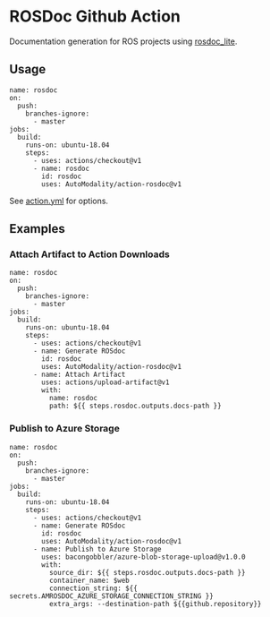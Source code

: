 # ROSDoc Github Action
Documentation generation for ROS projects using [rosdoc_lite](http://wiki.ros.org/rosdoc_lite).



## Usage

```
name: rosdoc
on:
  push:
    branches-ignore:
      - master
jobs:
  build:
    runs-on: ubuntu-18.04
    steps:
      - uses: actions/checkout@v1
      - name: rosdoc
        id: rosdoc
        uses: AutoModality/action-rosdoc@v1
```

See [action.yml](action.yml) for options.


## Examples

### Attach Artifact to Action Downloads

```
name: rosdoc
on:
  push:
    branches-ignore:
      - master
jobs:
  build:
    runs-on: ubuntu-18.04
    steps:
      - uses: actions/checkout@v1
      - name: Generate ROSdoc
        id: rosdoc
        uses: AutoModality/action-rosdoc@v1
      - name: Attach Artifact
        uses: actions/upload-artifact@v1
        with:
          name: rosdoc
          path: ${{ steps.rosdoc.outputs.docs-path }}
```


### Publish to Azure Storage


```
name: rosdoc
on:
  push:
    branches-ignore:
      - master
jobs:
  build:
    runs-on: ubuntu-18.04
    steps:
      - uses: actions/checkout@v1
      - name: Generate ROSdoc
        id: rosdoc
        uses: AutoModality/action-rosdoc@v1
      - name: Publish to Azure Storage
        uses: bacongobbler/azure-blob-storage-upload@v1.0.0
        with:
          source_dir: ${{ steps.rosdoc.outputs.docs-path }}
          container_name: $web
          connection_string: ${{ secrets.AMROSDOC_AZURE_STORAGE_CONNECTION_STRING }}
          extra_args: --destination-path ${{github.repository}}
```
